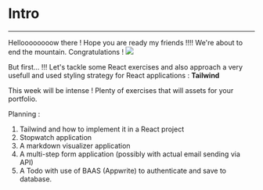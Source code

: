 # Intro

---

Helloooooooow there ! Hope you are ready my friends !!!!
We're about to end the mountain. Congratulations !
![](https://media.giphy.com/media/xT5LMwlfd7jHilyWsg/giphy.gif)

But first... !!! Let's tackle some React exercises and also approach a very usefull and used styling strategy for React applications : **Tailwind**

This week will be intense ! Plenty of exercises that will assets for your portfolio.

Planning :

1. Tailwind and how to implement it in a React project
2. Stopwatch application
3. A markdown visualizer application
4. A multi-step form application (possibly with actual email sending via API)
5. A Todo with use of BAAS (Appwrite) to authenticate and save to database.
